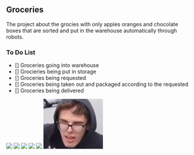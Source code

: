 ## Groceries

<p>The project about the grocies with only apples oranges and chocolate boxes that are sorted and put in the warehouse
automatically through robots.</p>

### To Do List ###

- [] Groceries going into warehouse
- [] Grocieries being put in storage
- [] Groceries being requested
- [] Groceries being taken out and packaged according to the requested
- [] Groceries being delivered

<p>
<img src="https://i.kym-cdn.com/entries/icons/original/000/021/245/crippling_depression.jpg"></img>
<img src="https://i.ytimg.com/vi/t6YjvlSGx8M/maxresdefault.jpg"></img>
<img src="https://vignette.wikia.nocookie.net/steven-universe/images/4/49/Kitchen_gun.png/revision/latest?cb=20151021170602"></img>
<img src="https://i.kym-cdn.com/entries/icons/mobile/000/004/781/ainsley.jpg"></img>
<img src="https://i.ytimg.com/vi/7zpxgyG7eGk/maxresdefault.jpg"></img>
<img src="Depression.png"></img>
</p>